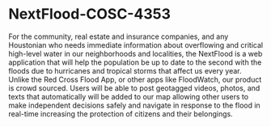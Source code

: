 # NextFlood-COSC-4353
For the community, real estate and insurance companies, and any Houstonian who needs immediate information about overflowing and critical high-level water in our neighborhoods and localities, the NextFlood is a web application that will help the population be up to date to the second with the floods due to hurricanes and tropical storms that affect us every year. Unlike the Red Cross Flood App, or other apps like FloodWatch, our product is crowd sourced. Users will be able to post geotagged videos, photos, and texts that automatically will be added to our map allowing other users to make independent decisions safely and navigate in response to the flood in real-time increasing the protection of citizens and their belongings.
